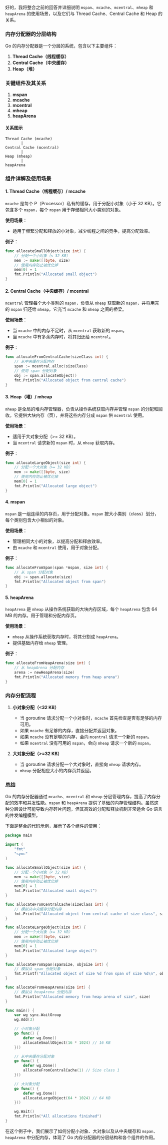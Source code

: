 好的，我将整合之前的回答并详细说明 `mspan`、`mcache`、`mcentral`、`mheap` 和 `heapArena` 的使用场景，以及它们与 Thread Cache、Central Cache 和 Heap 的关系。

### 内存分配器的分层结构

Go 的内存分配器是一个分层的系统，包含以下主要组件：

1. **Thread Cache（线程缓存）**
2. **Central Cache（中央缓存）**
3. **Heap（堆）**

### 关键组件及其关系

1. **mspan**
2. **mcache**
3. **mcentral**
4. **mheap**
5. **heapArena**

#### 关系图示

```
Thread Cache (mcache)
       |
Central Cache (mcentral)
       |
Heap (mheap)
       |
heapArena
```

### 组件详解及使用场景

#### 1. Thread Cache（线程缓存）/ mcache
`mcache` 是每个 P（Processor）私有的缓存，用于分配小对象（小于 32 KB）。它包含多个 `mspan`，每个 `mspan` 用于存储相同大小类别的对象。

**使用场景**：
- 适用于频繁分配和释放的小对象，减少线程之间的竞争，提高分配效率。

**例子**：
```go
func allocateSmallObject(size int) {
    // 分配一个小对象（< 32 KB）
    mem := make([]byte, size)
    // 使用内存防止被优化掉
    mem[0] = 1
    fmt.Println("Allocated small object")
}
```

#### 2. Central Cache（中央缓存）/ mcentral
`mcentral` 管理每个大小类别的 `mspan`，负责从 `mheap` 获取新的 `mspan`，并将用完的 `mspan` 归还给 `mheap`。它充当 `mcache` 和 `mheap` 之间的桥梁。

**使用场景**：
- 当 `mcache` 中的内存不足时，从 `mcentral` 获取新的 `mspan`。
- 当 `mcache` 中有多余内存时，将其归还给 `mcentral`。

**例子**：
```go
func allocateFromCentralCache(sizeClass int) {
    // 从中央缓存分配内存
    span := mcentral.alloc(sizeClass)
    // 使用 span 分配对象
    obj := span.allocateObject()
    fmt.Println("Allocated object from central cache")
}
```

#### 3. Heap（堆）/ mheap
`mheap` 是全局的堆内存管理器，负责从操作系统获取内存并管理 `mspan` 的分配和回收。它提供大块内存（页），并将这些内存分成 `mspan` 供 `mcentral` 使用。

**使用场景**：
- 适用于大对象分配（>= 32 KB）。
- 当 `mcentral` 请求新的 `mspan` 时，从 `mheap` 获取内存。

**例子**：
```go
func allocateLargeObject(size int) {
    // 分配一个大对象（>= 32 KB）
    mem := make([]byte, size)
    // 使用内存防止被优化掉
    mem[0] = 1
    fmt.Println("Allocated large object")
}
```

#### 4. mspan
`mspan` 是一组连续的内存页，用于分配对象。`mspan` 按大小类别（class）划分，每个类别包含大小相似的对象。

**使用场景**：
- 管理相同大小的对象，以提高分配和释放效率。
- 由 `mcache` 和 `mcentral` 使用，用于对象分配。

**例子**：
```go
func allocateFromSpan(span *mspan, size int) {
    // 从 span 分配对象
    obj := span.allocate(size)
    fmt.Println("Allocated object from span")
}
```

#### 5. heapArena
`heapArena` 是 `mheap` 从操作系统获取的大块内存区域，每个 `heapArena` 包含 64 MB 的内存。用于管理和分配内存页。

**使用场景**：
- `mheap` 从操作系统获取内存时，将其分割成 `heapArena`。
- 提供基础内存给 `mheap` 管理。

**例子**：
```go
func allocateFromHeapArena(size int) {
    // 从 heapArena 分配内存
    arena := newHeapArena(size)
    fmt.Println("Allocated memory from heap arena")
}
```

### 内存分配流程

1. **小对象分配（<32 KB）**
   - 当 goroutine 请求分配一个小对象时，`mcache` 首先检查是否有足够的内存可用。
   - 如果 `mcache` 有足够的内存，直接分配并返回对象。
   - 如果 `mcache` 没有足够的内存，会向 `mcentral` 请求一个新的 `mspan`。
   - 如果 `mcentral` 没有可用的 `mspan`，会向 `mheap` 请求一个新的 `mspan`。

2. **大对象分配（>=32 KB）**
   - 当 goroutine 请求分配一个大对象时，直接向 `mheap` 请求内存。
   - `mheap` 分配相应大小的内存页并返回。

### 总结

Go 的内存分配器通过 `mcache`、`mcentral` 和 `mheap` 分层管理内存，提高了内存分配的效率和并发性能。`mspan` 和 `heapArena` 提供了基础的内存管理结构。虽然这种分层设计可能导致内存碎片问题，但其高效的分配和释放机制非常适合 Go 语言的并发编程模型。

下面是整合的代码示例，展示了各个组件的使用：

```go
package main

import (
    "fmt"
    "sync"
)

func allocateSmallObject(size int) {
    // 分配一个小对象（< 32 KB）
    mem := make([]byte, size)
    // 使用内存防止被优化掉
    mem[0] = 1
    fmt.Println("Allocated small object")
}

func allocateFromCentralCache(sizeClass int) {
    // 模拟从中央缓存分配内存
    fmt.Println("Allocated object from central cache of size class", sizeClass)
}

func allocateLargeObject(size int) {
    // 分配一个大对象（>= 32 KB）
    mem := make([]byte, size)
    // 使用内存防止被优化掉
    mem[0] = 1
    fmt.Println("Allocated large object")
}

func allocateFromSpan(spanSize, objSize int) {
    // 模拟从 span 分配对象
    fmt.Printf("Allocated object of size %d from span of size %d\n", objSize, spanSize)
}

func allocateFromHeapArena(size int) {
    // 模拟从 heapArena 分配内存
    fmt.Println("Allocated memory from heap arena of size", size)
}

func main() {
    var wg sync.WaitGroup
    wg.Add(3)

    // 小对象分配
    go func() {
        defer wg.Done()
        allocateSmallObject(16 * 1024) // 16 KB
    }()

    // 从中央缓存分配对象
    go func() {
        defer wg.Done()
        allocateFromCentralCache(1) // Size class 1
    }()

    // 大对象分配
    go func() {
        defer wg.Done()
        allocateLargeObject(64 * 1024) // 64 KB
    }()

    wg.Wait()
    fmt.Println("All allocations finished")
}
```

在这个例子中，我们展示了如何分配小对象、大对象以及从中央缓存和 `mspan`、`heapArena` 中分配内存，体现了 Go 内存分配器的分层结构和各个组件的作用。